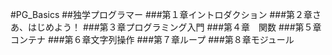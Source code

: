 
#PG_Basics 
##独学プログラマー
###第１章イントロダクション
###第２章さあ、はじめよう！
###第３章プログラミング入門
###第４章　関数
###第５章　コンテナ
###第６章文字列操作
###第７章ループ
###第８章モジュール
